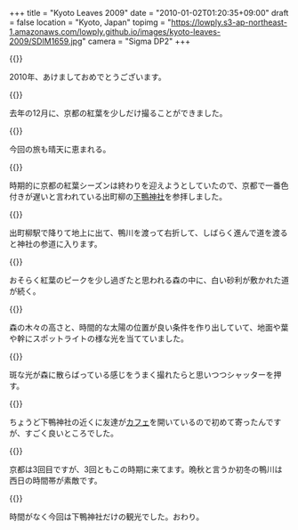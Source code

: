 +++
title = "Kyoto Leaves 2009"
date = "2010-01-02T01:20:35+09:00"
draft = false
location  = "Kyoto, Japan"
topimg = "https://lowply.s3-ap-northeast-1.amazonaws.com/lowply.github.io/images/kyoto-leaves-2009/SDIM1659.jpg"
camera = "Sigma DP2"
+++

{{<img album="kyoto-leaves-2009" name="SDIM1651">}}

2010年、あけましておめでとうございます。

{{<img album="kyoto-leaves-2009" name="SDIM1680">}}

去年の12月に、京都の紅葉を少しだけ撮ることができました。

{{<img album="kyoto-leaves-2009" name="SDIM1659">}}

今回の旅も晴天に恵まれる。

{{<img album="kyoto-leaves-2009" name="SDIM1705">}}

時期的に京都の紅葉シーズンは終わりを迎えようとしていたので、京都で一番色付きが遅いと言われている出町柳の[下鴨神社](http://www.shimogamo-jinja.or.jp/)を参拝しました。

{{<img album="kyoto-leaves-2009" name="SDIM1678">}}

出町柳駅で降りて地上に出て、鴨川を渡って右折して、しばらく進んで道を渡ると神社の参道に入ります。

{{<img album="kyoto-leaves-2009" name="SDIM1671">}}

おそらく紅葉のピークを少し過ぎたと思われる森の中に、白い砂利が敷かれた道が続く。

{{<img album="kyoto-leaves-2009" name="SDIM1686">}}

森の木々の高さと、時間的な太陽の位置が良い条件を作り出していて、地面や葉や幹にスポットライトの様な光を当てていました。

{{<img album="kyoto-leaves-2009" name="SDIM1692">}}

斑な光が森に散らばっている感じをうまく撮れたらと思いつつシャッターを押す。

{{<img album="kyoto-leaves-2009" name="SDIM1667" orientation="portrait">}}

ちょうど下鴨神社の近くに友達が[カフェ](http://salutya.exblog.jp/)を開いているので初めて寄ったんですが、すごく良いところでした。 

{{<img album="kyoto-leaves-2009" name="SDIM1669">}}

京都は3回目ですが、3回ともこの時期に来てます。晩秋と言うか初冬の鴨川は西日の時間帯が素敵です。

{{<img album="kyoto-leaves-2009" name="SDIM1684" orientation="portrait">}}

時間がなく今回は下鴨神社だけの観光でした。おわり。
